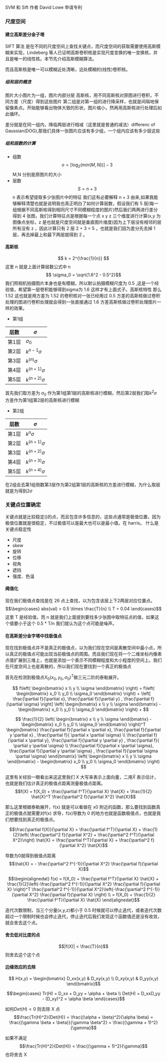 SVM 和 Sift
作者 David Lowe 申请专利
### 尺度空间
#### 建立高斯差分金子塔
SIFT 算法 是在不同的尺度空间上查找关键点，而尺度空间的获取需要使用高斯模糊来实现，Lindeberg 等人已证明高斯卷积核是实现尺度变换的唯一变换核，并且是唯一的线性核。本节先介绍高斯模糊算法。

而且高斯核是唯一可以模糊近处清晰，远处模糊的(线性)卷积核。
##### 组和层的概念
图片大小图片为一组，图片内部分层
高斯核，用不同高斯核对原图进行卷积，不同方差（尺度）得到这些图片
第二组是对第一组的进行降采样，也就是间隔地保留像素点。开始能够看出物体大致的形状，图片缩小，然再用高斯核进行处理后如此循环。

差分就是在同一组内，降临两层进行相减（这里就是普通的减法）differenc of Gaussian(DOG),那我们具体一张图片应该有多少组，一个组内应该有多少层这些
##### 组和层数的计算
- 组数
$$o = \left[ \log_2(min(M,N)) \right] - 3$$
M,N 分别是原图片的大小
- 层数
$$ S = n + 3 $$
n 表示希望提取多少张图片中的特征
我们这有必要解释 n + 3 由来,如果我能够解释清楚也就是说明我也真正明白了如何计算层数，假设我们有 5 层(每一组根据不同高斯核得到相同尺寸不同模糊程度的图片)然后我们两两进行差分得到 4 张图，我们计算特征点是根据每一个点 x y z 三个维度进行计算(x,y 为图像点坐标，z 是也就是尺度空间就是垂直图片维度)因为上下层没有相邻的层所有没有 z ，因此计算只有 2 层 2 + 3 = 5 ，也就是我们因为差分先去掉 1 层，再去掉最上和最下两层就得到 2 。

#### 高斯核
$$ k = 2^{\frac{1}{n}} $$
这里 n 就是上面计算层数公式中 n 
$$ \sigma_0 = \sqrt{1.6^2 - 0.5^2}$$
我们照相机拍摄图片本身也是有模糊，所以默认拍摄模糊尺度为 0.5 ,这是一个经验值，希望第一层卷积能够得到sigma为 1.6 这样才有上面式子。高斯核特性
那么 1.52 这也就是用方差为 1.52 的卷积核对一张已经用过 0.5 方差的高斯核做过卷积处理的图进行卷积处理就会得到一张直接通过 1.6 方差高斯核做过卷积处理图片一样的效果。

- 第1组

| 层数  | $\sigma$  |
|---|---|
|  第1层  | $\sigma_0$  |
|  第2层  | $k^{n-1} \sigma$  |
|  第3层  | $k^{(n)} \sigma$  |
|  第4层  | $k^{(n+1)} \sigma$  |
|  第5层  | $k^{(n+2)} \sigma$  |
首先我们取方差为 $\sigma_0$ 作为第1组第1层的高斯核进行模糊，然后第2层我们取$k^2 \sigma$ 方差作为第1组第2层的高斯核进行模糊

- 第2组

| 层数  | $\sigma$  |
|---|---|
|  第1层  | $k^{n} \sigma$  |
|  第2层  | $k^{(n+1)} \sigma$  |
|  第3层  | $k^{(n+2)} \sigma$  |
|  第4层  | $k^{(n+3)} \sigma$  |
|  第5层  | $k^{(n+4)} \sigma$  |

在2组会去第1组倒数第3层作为第2组第1层的高斯核的方差进行模糊，为什么取层就是为得到$2\sigma$

### 关键点位置确定
关键点就是比较稳定()的点，而且包含许多信息的，这些点通常是极值位置，因为极值位置就是很稳定，不过极值可以是最大也可以是最小值。在 harris。
什么是关键点稳定性
- 尺度
- skew
- 旋转
- 位移
- 视角
- 遮挡
- 强度、色温
#### 阈值化

现在我们极值点查找是在 26 点上查找，以为包含该层上下2两层对应位置点。 
$$\begin{cases}
    abs(val) > 0.5 \times \frac{T}{n} \\
    T = 0.04
\end{cases}$$
这里 T 是经验值，而 n 就是我们上面提到要找多少张图中取特征点的值，如果这个值要小于这个 0.5 * T/n 我们就认为这个点可能是噪声。
#### 在高斯差分金字塔中找极值点
现在找到极值点并不是真正的极值点，以为我们现在空间是离散空间中最小点，所以真正的极值点可能出现当前极值点的周围。而且我们现在将一个二维坐标内像素点值扩展到三维上，也就是添加一个表示不同模糊程度和大小程度的空间上。我们在尺度空间上也是离散的，所以我们现在要找到一个真正的极值点

首先在检测到极值点$X_0(x_0,y_0,\sigma_0)^T$做三元二阶的泰勒展开。

$$ f\left( \begin{bmatrix}
    x \\
    y \\
    \sigma
\end{bmatrix} \right) = f\left( \begin{bmatrix}
    x_0 \\
    y_0 \\
    \sigma_0
\end{bmatrix} \right) + \left[ \frac{\partial f}{\partial x}, \frac{\partial f}{\partial y} , \frac{\partial f}{\partial \sigma}  \right] \left( \begin{bmatrix}
    x \\
    y \\
    \sigma
\end{bmatrix} - \begin{bmatrix}
    x_0 \\
    y_0 \\
    \sigma_0
\end{bmatrix}  \right) + $$

$$ \frac{1}{2} \left( \begin{bmatrix}
    x \\
    y \\
    \sigma
\end{bmatrix} - \begin{bmatrix}
    x_0 \\
    y_0 \\
    \sigma_0
\end{bmatrix}  \right)^T \begin{bmatrix}
     \frac{\partial f}{\partial x \partial x}, \frac{\partial f}{\partial y \partial x} , \frac{\partial f}{ \partial x \partial \sigma}  \\
     \frac{\partial f}{\partial x \partial y}, \frac{\partial f}{\partial y \partial y} , \frac{\partial f}{ \partial y \partial \sigma}  \\
     \frac{\partial f}{\partial x \partial \sigma}, \frac{\partial f}{\partial y \partial \sigma} , \frac{\partial f}{\partial \sigma \partial \sigma}  
\end{bmatrix} \left( \begin{bmatrix}
    x \\
    y \\
    \sigma
\end{bmatrix} - \begin{bmatrix}
    x_0 \\
    y_0 \\
    \sigma_0
\end{bmatrix}  \right) $$

这里有关经验一眼看出来这这里我们 X 大写来表示上面向量，二用$\hat{X}$ 表示估计，也就是我们估计真正的极值点距离测量极值点距离。
$$f(X) = f(X_0) + \frac{\partial f^T}{\partial X} \hat{X} + \frac{1}{2} \hat{X}^T \frac{\partial^2 f}{\partial X^2} \hat{X}$$

那么这里根据泰勒展开，f(x) 就是可以看做在 x0 附近的函数，那么要找到函数真正的极值点就需要对f(x) 求导，f(x)导数为 0 的地方也就是函数极值点，也就是我们想要找到真正的极值点。

$$\frac{\partial f(X)}{\partial X} = \frac{\partial f^T}{\partial X} + \frac{1}{2}\left( \frac{\partial^2 f}{\partial X^2} + \frac{\partial^2 f^T}{\partial X^2}\right) \hat{X} = \frac{\partial f^T}{\partial X} + \frac{\partial^2 f}{\partial X^2} \hat{X}$$

导数为0就得到极值点距离 
$$\hat{X} = - \frac{\partial^2 f^{-1}}{\partial X^2} \frac{\partial f}{\partial X}$$

$$\begin{alignedat}
f(x) = f(X_0) + \frac{\partial f^T}{\partial X} \hat{X} + \frac{1}{2}\left(-\frac{\partial^2 f^{-1}}{\partial X^2} \frac{\partial f}{\partial X} \right)^T \frac{\partial^2 f^{-1}}{\partial X^2}\left(-\frac{\partial^2 f^{-1}}{\partial X^2} \frac{\partial f}{\partial X} \right) \\
    = f(X_0) + \frac{1}{2} \frac{\partial f^T}{\partial X} \hat{X}
\end{alignedat}$$

迭代次数限制，当三个分量(x,y,z)都小于 0.5 时候就可以停止迭代，或者迭代次数超过一个限制时候也会停止迭代，停止迭代后我们发现这个函数值还是没有收敛，就会舍去这个点。
#### 舍去低对比度的点
$$|f(X)| < \frac{T}{n}$$
则舍去这个这个点

#### 边缘效应的去除
$$ H(x,y) = \begin{bmatrix}
    D_xx(x,y) & D_xy(x,y) \\
    D_xy(x,y) & D_yy(x,y) 
\end{bmatrix}$$

$$\begin{cases}
    Tr(H) = D_xx + D_yy = \alpha + \beta \\
    Det(H) = D_xxD_yy - (D_xy)^2 = \alpha \beta
\end{cases}$$

如何$Det(H) < 0$ 则去除 X 点
$$\frac{Tr(H)^2}{Det(H)} = \frac{(\alpha + \beta)^2}{\alpha \beta} = \frac{(\gamma \beta + \beta)}{\gamma \beta^2} = \frac{(\gamma + 1)^2}{\gamma}$$

如果不满足 
$$\frac{Tr(H)^2}{Det(H)} < \frac{(\gamma + 1)^2}{\gamma}$$
也将舍去 X
